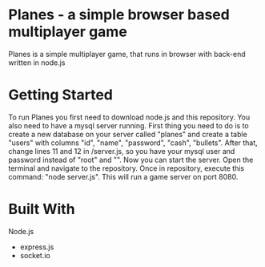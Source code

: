 # Planes - a simple browser based multiplayer game

Planes is a simple multiplayer game, that runs in browser with back-end written in node.js

# Getting Started

To run Planes you first need to download node.js and this repository. You also need to have a mysql server running. First thing you need to do is to create a new database on your server called "planes" and create a table "users" with columns "id", "name", "password", "cash", "bullets". After that, change lines 11 and 12 in /server.js, so you have your mysql user and password instead of "root" and "". Now you can start the server. Open the terminal and navigate to the repository. Once in repository, execute this command: "node server.js". This will run a game server on port 8080.

# Built With

Node.js
  - express.js
  - socket.io
